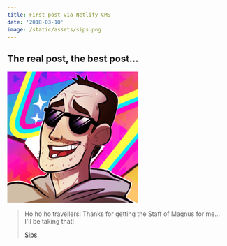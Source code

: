 ```yaml
---
title: First post via Netlify CMS
date: '2018-03-18'
image: /static/assets/sips.png
---
```

## The real post, the best post...

![Sips playing Skyrim - The Real Guy, The Best Guy.](/static/assets/sips.png)

> Ho ho ho travellers! Thanks for getting the Staff of Magnus for me... I'll be taking that!
>
> [Sips](https://www.youtube.com/watch?v=dJ7QHbxNgJQ)
